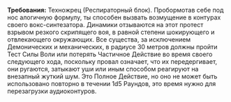 **Требования:** Техножрец (Респираторный блок).
Пробормотав себе под нос алогичную формулу, ты способен вызвать возмущение в контурах своего вокс-синтезатора. Динамики отзываются на этот протест взрывом резкого скрипящего воя, в равной степени шокирующего и отвлекающего окружающих. Все существа, за исключением Демонических и механических, в радиусе 30 метров должны пройти Тест Силы Воли или потерять Частичное Действие во время своего следующего хода, поскольку провал означает, что их передергивает, они ругаются, затыкают уши или иным способом реагируют на внезапный жуткий шум. Это Полное Действие, но оно не может быть использовано повторно в течении 1d5 Раундов, это время нужно для перезагрузки аудиоконтуров.